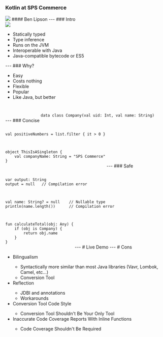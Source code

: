 ### Kotlin at SPS Commerce
<img src="https://avatars0.githubusercontent.com/u/1446536?s=400&v=4" style="border:none; box-shadow: 0 0 0px rgba(0, 0, 0, 0);background:rgba(255, 255, 255, 0);"/>
#### Ben Lipson
---
### Intro
<div class="fragment">
    <img src="https://algeria20.com/wp-content/uploads/2017/11/jet.png" style="border:none; box-shadow: 0 0 0px rgba(0, 0, 0, 0);background:rgba(255, 255, 255, 0);">
    <ul>
        <li class="fragment">Statically typed</li>
        <li class="fragment">Type inference</li>
        <li class="fragment">Runs on the JVM</li>
        <li class="fragment">Interoperable with Java</li>
        <li class="fragment">Java-compatible bytecode or ES5</li>
    </ul>
</div>
---
### Why?
<ul style="margin-left: 0%">
    <li class="fragment">Easy</li>
    <li class="fragment">Costs nothing</li>
    <li class="fragment">Flexible</li>
    <li class="fragment">Popular</li>
    <li class="fragment">Like Java, but better</li>
</ul>
---
### Concise
<pre class="fragment" style="display:inline-block; width: auto"><code data-trim data-noescape>
data class Company(val uid: Int, val name: String)
</code></pre>
<pre class="fragment" style="display:inline-block; width: auto"><code data-trim data-noescape>
val positiveNumbers = list.filter { it > 0 }
</code></pre>
<pre class="fragment" style="display:inline-block; width: auto"><code data-trim data-noescape>
object ThisIsASingleton {
    val companyName: String = "SPS Commerce"
}
</code></pre>
---
### Safe
<pre class="fragment" style="display:inline-block; width: auto"><code data-trim data-noescape>
var output: String
output = null   // Compilation error
</code></pre>
<pre class="fragment" style="display:inline-block; width: auto"><code data-trim data-noescape>
val name: String? = null    // Nullable type
println(name.length())      // Compilation error
</code></pre>
<pre class="fragment" style="display:inline-block; width: auto"><code data-trim data-noescape>
fun calculateTotal(obj: Any) {
    if (obj is Company) {
        return obj.name
    }
}
</code></pre>
---
# Live Demo
---
# Cons
<ul style="margin-left: 0%">
    <li class="fragment">Bilingualism</li>
    <ul>
        <li class="fragment">Syntactically  more similar than most Java libraries (Vavr, Lombok, Camel, etc...)</li>
        <li class="fragment">Conversion Tool</li>
    </ul>
    <li class="fragment">Reflection</li>
    <ul>
        <li class="fragment">JDBI and annotations</li>
        <li class="fragment">Workarounds</li>
    </ul>
    <li class="fragment">Conversion Tool Code Style</li>
    <ul>
        <li class="fragment">Conversion Tool Shouldn't Be Your Only Tool</li>
    </ul>
    <li class="fragment">Inaccurate Code Coverage Reports With Inline Functions</li>
    <ul>
        <li class="fragment">Code Coverage Shouldn't Be Required</li>
    </ul>
</ul>
